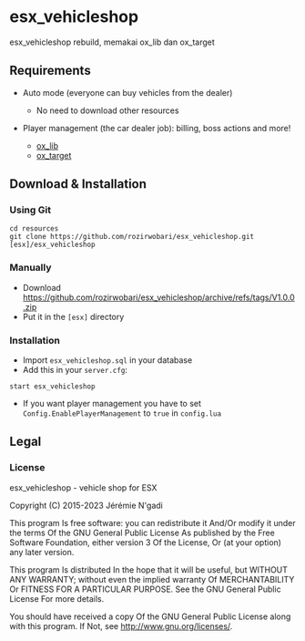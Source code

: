 # esx_vehicleshop
esx_vehicleshop rebuild, memakai ox_lib dan ox_target

## Requirements

* Auto mode (everyone can buy vehicles from the dealer)
  * No need to download other resources

* Player management (the car dealer job): billing, boss actions and more!
  * [ox_lib](https://github.com/overextended/ox_lib)
  * [ox_target](https://github.com/overextended/ox_target)

## Download & Installation

### Using Git

```
cd resources
git clone https://github.com/rozirwobari/esx_vehicleshop.git [esx]/esx_vehicleshop
```

### Manually

- Download https://github.com/rozirwobari/esx_vehicleshop/archive/refs/tags/V1.0.0.zip
- Put it in the `[esx]` directory

### Installation

- Import `esx_vehicleshop.sql` in your database
- Add this in your `server.cfg`:

```
start esx_vehicleshop
```
- If you want player management you have to set `Config.EnablePlayerManagement` to `true` in `config.lua`

## Legal

### License

esx_vehicleshop - vehicle shop for ESX

Copyright (C) 2015-2023 Jérémie N'gadi

This program Is free software: you can redistribute it And/Or modify it under the terms Of the GNU General Public License As published by the Free Software Foundation, either version 3 Of the License, Or (at your option) any later version.

This program Is distributed In the hope that it will be useful, but WITHOUT ANY WARRANTY; without even the implied warranty Of MERCHANTABILITY Or FITNESS FOR A PARTICULAR PURPOSE. See the GNU General Public License For more details.

You should have received a copy Of the GNU General Public License along with this program. If Not, see http://www.gnu.org/licenses/.
